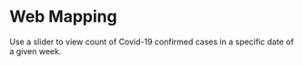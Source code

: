 # Web Mapping

Use a slider to view count of Covid-19 confirmed cases in a specific date of a given week.
